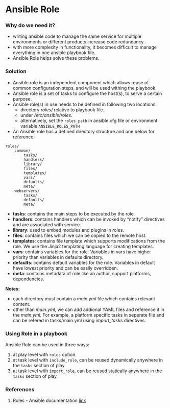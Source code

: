 # Ansible Role
### Why do we need it? 
* writing ansible code to manage the same service for multiple environments or different products increase code redundancy.
* with more complexity in functionality, it becomes difficult to manage everything in one ansible playbook file. 
* Ansible Role helps solve these problems.

### Solution

* Ansible role is an independent component which allows reuse of common configuration steps, and will be used withing the playbook. 
* Ansible role is a set of tasks to configure the host(s), to serve a certain purpose.
* Ansible role(s) in use needs to be defined in following two locations:
    * directory *roles/* relative to playbook file.
    * under */etc/ansible/roles*.
    * alternatively, set the ```roles_path``` in ansible.cfg file or environment variable ```ANSIBLE_ROLES_PATH```
* An Ansible role has a defined directory structure and one below for reference:
```
roles/
    common/
        tasks/
        handlers/
        library/
        files/
        templates/
        vars/
        defaults/
        meta/
    webservers/
        tasks/
        defaults/
        meta/
```
* __tasks__: contains the main steps to be executed by the role.
* __handlers__: contains handlers which can be invoked by “notify” directives and are associated with service.
* __library__: used to embed modules and plugins in roles.
* __files__: contains files which we can be copied to the remote host.
* __templates__: contains file template which supports modifications from the role. We use the Jinja2 templating language for creating templates.
* __vars__: contains variables for the role. Variables in vars have higher priority than variables in defaults directory.
* __defaults__: contains default variables for the role. Variables in default have lowest priority and can be easily overridden.
* __meta__: contains metadata of role like an author, support platforms, dependencies.

__Notes:__ 
* each directory must contain a *main.yml* file which contains relevant content.
* other than *main.yml*, we can add addional YAML files and reference it in the *main.yml*. For example, a platform specific tasks in seperate file and can be refered in tasks/main.yml using *import_tasks* directives.

### Using Role in a playbook
Ansible Role can be used in three ways:
1. at play level with ```roles``` option. 
2. at task level with ```include_role```, can be reused dynamically anywhere in the ```tasks``` section of play. 
3. at task level with ```import_role```, can be reused statically anywhere in the ```tasks``` section of play. 

### References
1. Roles - Ansible documentation [link](https://docs.ansible.com/ansible/2.10/user_guide/playbooks_reuse_roles.html#roles)